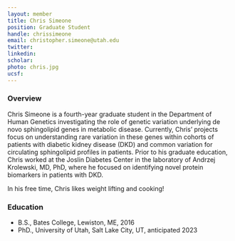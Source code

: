 ```yaml
---
layout: member
title: Chris Simeone
position: Graduate Student
handle: chrissimeone
email: christopher.simeone@utah.edu
twitter:
linkedin: 
scholar: 
photo: chris.jpg
ucsf: 
---
```


### Overview
Chris Simeone is a fourth-year graduate student in the Department of Human Genetics investigating the role of genetic variation underlying de novo sphingolipid genes in metabolic disease. Currently, Chris’ projects focus on understanding rare variation in these genes within cohorts of patients with diabetic kidney disease (DKD) and common variation for circulating sphingolipid profiles in patients. Prior to his graduate education, Chris worked at the Joslin Diabetes Center in the laboratory of Andrzej Krolewski, MD, PhD, where he focused on identifying novel protein biomarkers in patients with DKD.
 
In his free time, Chris likes weight lifting and cooking!

### Education
- B.S., Bates College, Lewiston, ME, 2016
- PhD., University of Utah, Salt Lake City, UT, anticipated 2023
